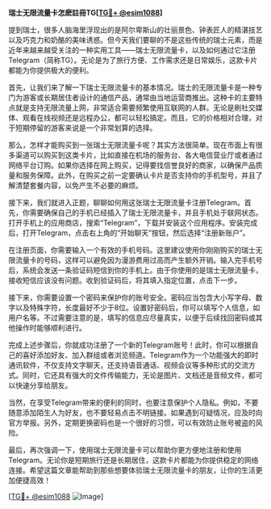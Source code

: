**瑞士无限流量卡怎麽註冊TG[[TG💪+ @esim1088](https://t.me/s/esim1088)]**

提到瑞士，很多人脑海里浮现出的是阿尔卑斯山的壮丽景色、钟表匠人的精湛技艺以及巧克力和奶酪的美味诱惑。但今天我们要聊的不是这些传统的瑞士元素，而是近年来越来越受关注的一种实用工具——瑞士无限流量卡，以及如何通过它注册Telegram（简称TG）。无论是为了旅行方便、工作需求还是日常娱乐，这款卡片都能为你提供极大的便利。

首先，让我们来了解一下瑞士无限流量卡的基本情况。瑞士的无限流量卡是一种专门为游客或长期居住者设计的通信产品，通常由当地运营商推出。这种卡的主要特点就是支持无限流量上网，非常适合需要频繁使用互联网的人群。无论是刷社交媒体、观看在线视频还是远程办公，都可以轻松搞定。而且，它的价格相对合理，对于短期停留的游客来说是一个非常划算的选择。

那么，怎样才能购买到一张瑞士无限流量卡呢？其实方法很简单。现在市面上有很多渠道可以购买到这类卡片，比如直接在机场的服务台、各大电信营业厅或者通过网络平台订购。如果你选择在网上购买，记得要找信誉良好的商家，以确保产品质量和服务保障。此外，在购买之前一定要确认卡片是否支持你的手机型号，并且了解清楚套餐内容，以免产生不必要的麻烦。

接下来，我们就进入正题，聊聊如何用这张瑞士无限流量卡注册Telegram。首先，你需要确保自己的手机已经插入了瑞士无限流量卡，并且手机处于联网状态。打开手机上的应用商店，搜索“Telegram”，下载并安装这个应用程序。安装完成后，打开Telegram，点击右上角的“开始聊天”按钮，然后选择“注册新账户”。

在注册页面，你需要输入一个有效的手机号码。这里建议使用你刚刚购买的瑞士无限流量卡的号码，这样可以避免因为漫游费用过高而产生额外开销。输入完手机号后，系统会发送一条验证码短信到你的手机上。由于你使用的是瑞士无限流量卡，接收短信应该没有问题。收到验证码后，将其填入指定位置，点击下一步。

接下来，你需要设置一个密码来保护你的账号安全。密码应当包含大小写字母、数字以及特殊字符，长度最好不少于8位。设置好密码后，你可以填写个人信息，如用户名等。不过需要注意的是，填写的信息应尽量真实，以便于后续找回密码或其他操作时能够顺利进行。

完成上述步骤后，你就成功注册了一个新的Telegram账号！此时，你可以根据自己的喜好添加好友、加入群组或者浏览频道。Telegram作为一个功能强大的即时通讯软件，不仅支持文字聊天，还支持语音通话、视频会议等多种形式的交流方式。同时，它还具有强大的文件传输能力，无论是图片、文档还是音频文件，都可以快速分享给朋友。

当然，在享受Telegram带来的便利的同时，也要注意保护个人隐私。例如，不要随意添加陌生人为好友，也不要轻易点击不明链接。如果遇到可疑情况，应及时向官方举报。另外，定期更换密码也是一个很好的习惯，可以有效防止账号被盗的风险。

最后，再次强调一下，使用瑞士无限流量卡可以帮助你更方便地注册和使用Telegram。无论你是短期旅行还是长期居住，这款卡片都能为你提供稳定的网络连接。希望这篇文章能帮助到那些想要体验瑞士无限流量卡的朋友，让你的生活更加便捷高效！

[[TG💪+ @esim1088](https://t.me/s/esim1088) ![Image](https://i.postimg.cc/4NQfJmqS/Snipaste-2025-05-13-00-14-12.png)]